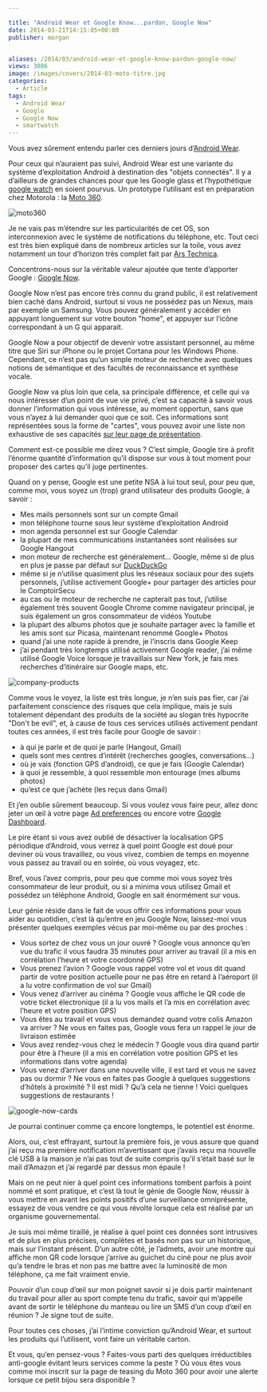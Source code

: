 ```yaml
---

title: "Android Wear et Google Know...pardon, Google Now"
date: 2014-03-21T14:15:05+00:00
publisher: morgan


aliases: /2014/03/android-wear-et-google-know-pardon-google-now/
views: 3086
image: /images/covers/2014-03-moto-titre.jpg
categories:
  - Article
tags:
  - Android Wear
  - Google
  - Google Now
  - smartwatch
---
```

Vous avez sûrement entendu parler ces derniers jours d’[Android Wear](http://googleblog.blogspot.fr/2014/03/sharing-whats-up-our-sleeve-android.html).

Pour ceux qui n’auraient pas suivi, Android Wear est une variante du système d’exploitation Android à destination des "objets connectés". Il y a d’ailleurs de grandes chances pour que les Google glass et l’hypothétique [google watch](http://gizmodo.com/android-wear-is-just-a-google-now-watch-and-thats-gre-1546476502) en soient pourvus. Un prototype l’utilisant est en préparation chez Motorola : la [Moto 360](http://moto360.motorola.com/).

![moto360](/images/misc/2014-03-moto360.jpg)

Je ne vais pas m’étendre sur les particularités de cet OS, son interconnexion avec le système de notifications du téléphone, etc. Tout ceci est très bien expliqué dans de nombreux articles sur la toile, vous avez notamment un tour d’horizon très complet fait par [Ars Technica](http://arstechnica.com/gadgets/2014/03/in-depth-with-android-wear-googles-quantum-leap-of-a-smartwatch-os/).

Concentrons-nous sur la véritable valeur ajoutée que tente d’apporter Google : [Google Now](http://www.google.com/landing/now/).

Google Now n’est pas encore très connu du grand public, il est relativement bien caché dans Android, surtout si vous ne possédez pas un Nexus, mais par exemple un Samsung. Vous pouvez généralement y accéder en appuyant longuement sur votre bouton "home", et appuyer sur l’icône correspondant à un G qui apparait.

Google Now a pour objectif de devenir votre assistant personnel, au même titre que Siri sur iPhone ou le projet Cortana pour les Windows Phone. Cependant, ce n’est pas qu’un simple moteur de recherche avec quelques notions de sémantique et des facultés de reconnaissance et synthèse vocale.

Google Now va plus loin que cela, sa principale différence, et celle qui va nous intéresser d’un point de vue vie privé, c’est sa capacité à savoir vous donner l’information qui vous intéresse, au moment opportun, sans que vous n’ayez à lui demander quoi que ce soit. Ces informations sont représentées sous la forme de "cartes", vous pouvez avoir une liste non exhaustive de ses capacités [sur leur page de présentation](http://www.google.com/landing/now/).

Comment est-ce possible me direz vous ? C’est simple, Google tire à profit l’énorme quantité d’information qu’il dispose sur vous à tout moment pour proposer des cartes qu’il juge pertinentes.

Quand on y pense, Google est une petite NSA à lui tout seul, pour peu que, comme moi, vous soyez un (trop) grand utilisateur des produits Google, à savoir :

  * Mes mails personnels sont sur un compte Gmail
  * mon téléphone tourne sous leur système d’exploitation Android
  * mon agenda personnel est sur Google Calendar
  * la plupart de mes communications instantanées sont réalisées sur Google Hangout
  * mon moteur de recherche est généralement... Google, même si de plus en plus je passe par défaut sur [DuckDuckGo](https://duckduckgo.com/)
  * même si je n’utilise quasiment plus les réseaux sociaux pour des sujets personnels, j’utilise activement Google+ pour partager des articles pour le ComptoirSecu
  * au cas ou le moteur de recherche ne capterait pas tout, j’utilise également très souvent Google Chrome comme navigateur principal, je suis également un gros consommateur de vidéos Youtube
  * la plupart des albums photos que je souhaite partager avec la famille et les amis sont sur Picasa, maintenant renommé Google+ Photos
  * quand j’ai une note rapide à prendre, je l’inscris dans Google Keep
  * j’ai pendant très longtemps utilisé activement Google reader, j’ai même utilisé Google Voice lorsque je travaillais sur New York, je fais mes recherches d’itinéraire sur Google maps, etc.

![company-products](/images/misc/2014-03-company-products.jpg)

Comme vous le voyez, la liste est très longue, je n’en suis pas fier, car j’ai parfaitement conscience des risques que cela implique, mais je suis totalement dépendant des produits de la société au slogan très hypocrite "Don't be evil", et, à cause de tous ces services utilisés activement pendant toutes ces années, il est très facile pour Google de savoir :

  * à qui je parle et de quoi je parle (Hangout, Gmail)
  * quels sont mes centres d’intérêt (recherches googles, conversations...)
  * où je vais (fonction GPS d’android), ce que je fais (Google Calendar)
  * à quoi je ressemble, à quoi ressemble mon entourage (mes albums photos)
  * qu’est ce que j’achète (les reçus dans Gmail)

Et j’en oublie sûrement beaucoup. Si vous voulez vous faire peur, allez donc jeter un œil à votre page [Ad preferences](http://www.google.com/ads/preferences) ou encore votre [Google Dashboard](http://google.com/dashboard).

Le pire étant si vous avez oublié de désactiver la localisation GPS périodique d’Android, vous verrez à quel point Google est doué pour deviner où vous travaillez, ou vous vivez, combien de temps en moyenne vous passez au travail ou en soirée, où vous voyagez, etc.

Bref, vous l’avez compris, pour peu que comme moi vous soyez très consommateur de leur produit, ou si a minima vous utilisez Gmail et possédez un téléphone Android, Google en sait énormément sur vous.

Leur génie réside dans le fait de vous offrir ces informations pour vous aider au quotidien, c’est là qu’entre en jeu Google Now, laissez-moi vous présenter quelques exemples vécus par moi-même ou par des proches :

  * Vous sortez de chez vous un jour ouvré ? Google vous annonce qu’en vue du trafic il vous faudra 35 minutes pour arriver au travail (il a mis en corrélation l’heure et votre coordonné GPS)
  * Vous prenez l’avion ? Google vous rappel votre vol et vous dit quand partir de votre position actuelle pour ne pas être en retard à l’aéroport (il a lu votre confirmation de vol sur Gmail)
  * Vous venez d’arriver au cinéma ? Google vous affiche le QR code de votre ticket électronique (il a lu vos mails et l’a mis en corrélation avec l’heure et votre position GPS)
  * Vous êtes au travail et vous vous demandez quand votre colis Amazon va arriver ? Ne vous en faites pas, Google vous fera un rappel le jour de livraison estimée
  * Vous avez rendez-vous chez le médecin ? Google vous dira quand partir pour être à l’heure (il a mis en corrélation votre position GPS et les informations dans votre agenda)
  * Vous venez d’arriver dans une nouvelle ville, il est tard et vous ne savez pas ou dormir ? Ne vous en faites pas Google à quelques suggestions d’hôtels à proximité ? Il est midi ? Qu’à cela ne tienne ! Voici quelques suggestions de restaurants !

![google-now-cards](/images/misc/2014-03-google-now-cards.jpg)

Je pourrai continuer comme ça encore longtemps, le potentiel est énorme.

Alors, oui, c’est effrayant, surtout la première fois, je vous assure que quand j’ai reçu ma première notification m’avertissant que j’avais reçu ma nouvelle clé USB à la maison je n’ai pas tout de suite compris qu’il s’était basé sur le mail d’Amazon et j’ai regardé par dessus mon épaule !

Mais on ne peut nier à quel point ces informations tombent parfois à point nommé et sont pratique, et c’est là tout le génie de Google Now, réussir à vous mettre en avant les points positifs d’une surveillance omniprésente, essayez de vous vendre ce qui vous révolte lorsque cela est réalisé par un organisme gouvernemental.

Je suis moi même tiraillé, je réalise à quel point ces données sont intrusives et de plus en plus précises, complètes et basés non pas sur un historique, mais sur l’instant présent. D’un autre côté, je l’admets, avoir une montre qui affiche mon QR code lorsque j’arrive au guichet du ciné pour ne plus avoir qu’a tendre le bras et non pas me battre avec la luminosité de mon téléphone, ça me fait vraiment envie.

Pouvoir d’un coup d’œil sur mon poignet savoir si je dois partir maintenant du travail pour aller au sport compte tenu du trafic, savoir qui m’appelle avant de sortir le téléphone du manteau ou lire un SMS d’un coup d’œil en réunion ? Je signe tout de suite.

Pour toutes ces choses, j’ai l’intime conviction qu’Android Wear, et surtout les produits qui l’utilisent, vont faire un véritable carton.

Et vous, qu’en pensez-vous ? Faites-vous parti des quelques irréductibles anti-google évitant leurs services comme la peste ? Où vous êtes vous comme moi inscrit sur la page de teasing du Moto 360 pour avoir une alerte lorsque ce petit bijou sera disponible ?
